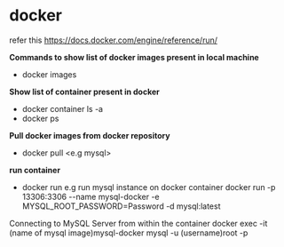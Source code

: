 # docker
refer this https://docs.docker.com/engine/reference/run/

**Commands to show list of docker images present in local machine**

- docker images

**Show list of container present in docker**

- docker container ls -a
- docker ps

**Pull docker images from docker repository**

- docker pull <e.g mysql>

**run container**
- docker run 
 e.g run mysql instance on docker container
 docker run -p 13306:3306 --name mysql-docker -e MYSQL_ROOT_PASSWORD=Password -d mysql:latest
 
 Connecting to MySQL Server from within the container
 docker exec -it (name of mysql image)mysql-docker mysql -u (username)root -p
